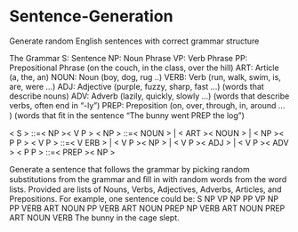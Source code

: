# Sentence-Generation
Generate random English sentences with correct grammar structure

The Grammar
S: Sentence
NP: Noun Phrase
VP: Verb Phrase
PP: Prepositional Phrase (on the couch, in the class, over the hill)
ART: Article (a, the, an)
NOUN: Noun (boy, dog, rug ..)
VERB: Verb (run, walk, swim, is, are, were ...)
ADJ: Adjective (purple, fuzzy, sharp, fast ...) (words that describe nouns)
ADV: Adverb (lazily, quickly, slowly ...) (words that describe verbs, often end in “-ly”)
PREP: Preposition (on, over, through, in, around ... ) (words that ﬁt in the sentence “The bunny went PREP the log”)

< S > ::=< NP >< V P >
< NP > ::=< NOUN > | < ART >< NOUN > | < NP >< P P >
< V P > ::=< V ERB > | < V P >< NP > | < V P >< ADJ > | < V P >< ADV > < P P > ::=< PREP >< NP >


Generate a sentence that follows the grammar by picking random substitutions from the grammar and ﬁll in with random words from the word lists. Provided are lists of Nouns, Verbs, Adjectives, Adverbs, Articles, and Prepositions. For example, one sentence could be:
S
NP VP
NP PP VP
NP PP VERB
ART NOUN PP VERB
ART NOUN PREP NP VERB
ART NOUN PREP ART NOUN VERB
The bunny in the cage slept.
